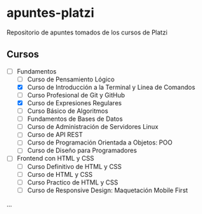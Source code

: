 # apuntes-platzi

Repositorio de apuntes tomados de los cursos de Platzi

## Cursos

- [ ] Fundamentos
  - [ ] Curso de Pensamiento Lógico
  - [x] Curso de Introducción a la Terminal y Linea de Comandos
  - [ ] Curso Profesional de Git y GitHub
  - [x] Curso de Expresiones Regulares
  - [ ] Curso Básico de Algoritmos
  - [ ] Fundamentos de Bases de Datos
  - [ ] Curso de Administración de Servidores Linux
  - [ ] Curso de API REST
  - [ ] Curso de Programación Orientada a Objetos: POO
  - [ ] Curso de Diseño para Programadores
- [ ] Frontend con HTML y CSS
  - [ ] Curso Definitivo de HTML y CSS
  - [ ] Curso de HTML y CSS
  - [ ] Curso Practico de HTML y CSS
  - [ ] Curso de Responsive Design: Maquetación Mobile First

...
